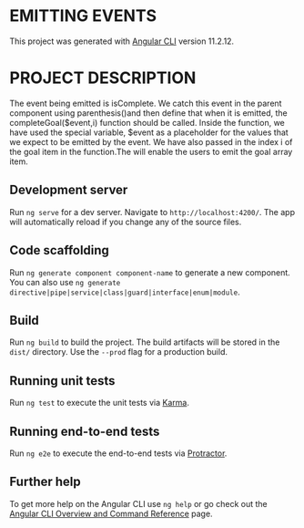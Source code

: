 # EMITTING EVENTS

This project was generated with [Angular CLI](https://github.com/angular/angular-cli) version 11.2.12.
# PROJECT DESCRIPTION
The event being emitted is isComplete. We catch this event in the parent component using parenthesis()and then define that when it is emitted, the completeGoal($event,i) function should be called. Inside the function, we have used the special variable, $event as a placeholder for the values that we expect to be emitted by the event. We have also passed in the index i of the goal item in the function.The will enable the users to emit the goal array item.
## Development server

Run `ng serve` for a dev server. Navigate to `http://localhost:4200/`. The app will automatically reload if you change any of the source files.

## Code scaffolding

Run `ng generate component component-name` to generate a new component. You can also use `ng generate directive|pipe|service|class|guard|interface|enum|module`.

## Build

Run `ng build` to build the project. The build artifacts will be stored in the `dist/` directory. Use the `--prod` flag for a production build.

## Running unit tests

Run `ng test` to execute the unit tests via [Karma](https://karma-runner.github.io).

## Running end-to-end tests

Run `ng e2e` to execute the end-to-end tests via [Protractor](http://www.protractortest.org/).

## Further help

To get more help on the Angular CLI use `ng help` or go check out the [Angular CLI Overview and Command Reference](https://angular.io/cli) page.
